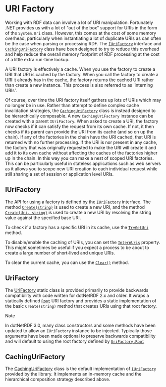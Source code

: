 # URI Factory

Working with RDF data can involve a lot of URI manipulation.
Fortunately .NET provides us with a lot of "out of the box" support for URIs in the form of the `System.Uri` class.
However, this comes at the cost of some memory overhead, particularly when instantiating a lot of duplicate URIs as can often be the case when parsing or processing RDF.
The [`IUriFactory`](xref:VDS.RDF.IUriFactory) interface and [`CachingUriFactory`](xref:VDS.RDF.CachingUriFactory) class have been designed to try to reduce this overhead and help reduce the overall memory footprint of RDF processing at the cost of a little extra run-time lookup.

A URI factory is effectively a cache. When you use the factory to create a URI that URI is cached by the factory. When you call the factory to create a URI it already has in the cache, the factory returns the cached URI rather than create a new instance. This process is also referred to as 'interning URIs'.

Of course, over time the URI factory itself gathers up lots of URIs which may no longer be in use. 
Rather than attempt to define complex cache invalidation strategies, the [`CachingUriFactory`](xref:VDS.RDF.CachingUriFactory) class is instead designed to be hierarchically composable.
A new `CachingUriFactory` instance can be created with a parent `IUriFactory`. 
When asked to create a URI, the factory now checks if it can satisfy the request from its own cache.
If not, it then checks if its parent can provide the URI from its cache (and so on up the chain).
If any of the factories in the chain have the URI cached, that URI is returned with no further processing.
If the URI is nor present in any cache, the factory that was originally requested to make the URI will create it and add it to its own cache without affecting the caches of the factories higher up in the chain.
In this way you can make a nest of scoped URI factories. This can be particularly useful in stateless applications such as web servers as it allows you to scope new URI creation to each individual request while still sharing a set of session or application level URIs.

## IUriFactory

The API for using a factory is defined by the [`IUriFactory`](xref:VDS.RDF.IUriFactory) interface.
The method [`Create(string)`](xref:VDS.RDF.IUriFactory.Create(System.String)) is used to create a new URI, and the method [`Create(Uri, string)`](xref:VDS.RDF.IUriFactory.Create(System.Uri,System.String)) is used to create a new URI by resolving the string value against the specified base URI.

To check if a factory has a specific URI in its cache, use the [`TryGetUri`](xref:VDS.RDF.IUriFactory.TryGetUri(System.String,System.Uri@)) method.

To disable/enable the caching of URIs, you can set the [`InternUris`](xref:VDS.RDF.IUriFactory.InternUris) property. This might sometimes be useful if you expect a process to be about to create a large number of short-lived and unique URIs.

To clear the current cache, you can use the [`Clear()`](xref:VDS.RDF.IUriFactory.Clear) method.

## UriFactory

The [UriFactory](xref:VDS.RDF.UriFactory) static class is provided primarily to provide backwards compatibility with code written for dotNetRDF 2.x and older. It wraps a statically defined [`Root`](xref:VDS.RDF.UriFactory.Root) URI factory and provides a static implementation of the basic `Create(string)` method that creates URIs using that root factory.

> [!NOTE]
> In dotNetRDF 3.0, many class constructors and some methods have been updated to allow an `IUriFactory` instance to be injected. Typically those arguments have been made optional to preserve backwards compatibility and will default to using the root factory defined by [`UriFactory.Root`](xref:VDS.RDF.UriFactory.Root)

## CachingUriFactory

The [CachingUriFactory](xref:VDS.RDF.UriFactory) class is the default implementation of [`IUriFactory`](xref:VDS.RDF.IUriFactory) provided by the library. It implements an in-memory cache and the hierarchical composition strategy described above.